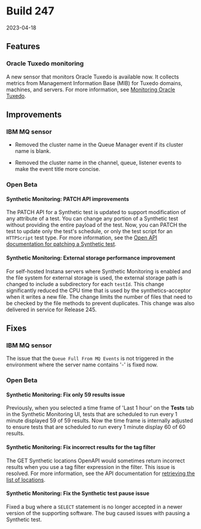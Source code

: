 # Build 247

2023-04-18
## Features

###  Oracle Tuxedo monitoring

A new sensor that monitors Oracle Tuxedo is available now. It collects metrics from Management Information Base (MIB) for Tuxedo domains, machines, and servers. For more information, see [Monitoring Oracle Tuxedo](../../ecosystem/tuxedo/index.md).

## Improvements

### IBM MQ sensor

- Removed the cluster name in the Queue Manager event if its cluster name is blank.

- Removed the cluster name in the channel, queue, listener events to make the event title more concise.

### Open Beta

#### Synthetic Monitoring: PATCH API improvements

The PATCH API for a Synthetic test is updated to support modification of any attribute of a test. You can change any portion of a Synthetic test without providing the entire payload of the test. Now, you can PATCH the test to update only the test's schedule, or only the test script for an `HTTPScript` test type. For more information, see the [Open API documentation for patching a Synthetic test](https://instana.github.io/openapi/#operation/patchSyntheticTest).

#### Synthetic Monitoring: External storage performance improvement

For self-hosted Instana servers where Synthetic Monitoring is enabled and the file system for external storage is used, the external storage path is changed to include a subdirectory for each `testId`. This change significantly reduced the CPU time that is used by the synthetics-acceptor when it writes a new file. The change limits the number of files that need to be checked by the file methods to prevent duplicates. This change was also delivered in service for Release 245.

## Fixes

### IBM MQ sensor

The issue that the `Queue Full From MQ Events` is not triggered in the environment where the server name contains '-' is fixed now.

### Open Beta

#### Synthetic Monitoring: Fix only 59 results issue

Previously, when you selected a time frame of 'Last 1 hour' on the **Tests** tab in the Synthetic Monitoring UI, tests that are scheduled to run every 1 minute displayed 59 of 59 results. Now the time frame is internally adjusted to ensure tests that are scheduled to run every 1 minute display 60 of 60 results.

#### Synthetic Monitoring: Fix incorrect results for the tag filter

The GET Synthetic locations OpenAPI would sometimes return incorrect results when you use a tag filter expression in the filter. This issue is resolved. For more information, see the API documentation for [retrieving the list of locations](https://instana.github.io/openapi/#operation/getSyntheticLocations).

#### Synthetic Monitoring:  Fix the Synthetic test pause issue

Fixed a bug where a `SELECT` statement is no longer accepted in a newer version of the supporting software. The bug caused issues with pausing a Synthetic test.